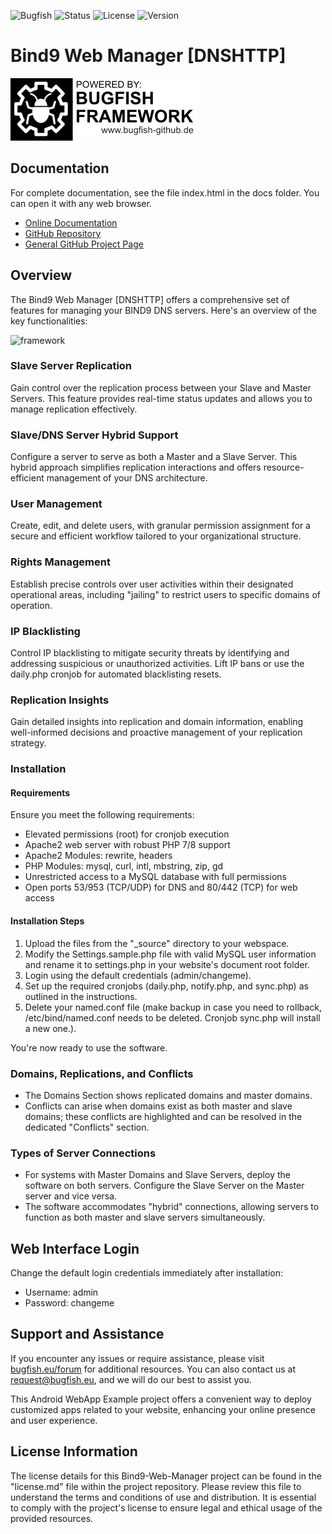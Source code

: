 ![Bugfish](https://img.shields.io/badge/Bugfish-Software-orange)
![Status](https://img.shields.io/badge/Status-Finished-green)
![License](https://img.shields.io/badge/License-GPLv3-black)
![Version](https://img.shields.io/badge/Version-3.7.3-white)

# Bind9 Web Manager [DNSHTTP]

![framework](./_images/bugfish-framework-banner.jpg)

## Documentation

For complete documentation, see the file index.html in the docs folder. You can open it with any web browser.

- [Online Documentation](https://bugfishtm.github.io/Bind9-Web-Manager/)
- [GitHub Repository](https://github.com/bugfishtm/Bind9-Web-Manager)
- [General GitHub Project Page](https://bugfishtm.github.io)

## Overview

The Bind9 Web Manager [DNSHTTP] offers a comprehensive set of features for managing your BIND9 DNS servers. Here's an overview of the key functionalities:

![framework](./_images/domains.png)

### Slave Server Replication

Gain control over the replication process between your Slave and Master Servers. This feature provides real-time status updates and allows you to manage replication effectively.

### Slave/DNS Server Hybrid Support

Configure a server to serve as both a Master and a Slave Server. This hybrid approach simplifies replication interactions and offers resource-efficient management of your DNS architecture.

### User Management

Create, edit, and delete users, with granular permission assignment for a secure and efficient workflow tailored to your organizational structure.

### Rights Management

Establish precise controls over user activities within their designated operational areas, including "jailing" to restrict users to specific domains of operation.

### IP Blacklisting

Control IP blacklisting to mitigate security threats by identifying and addressing suspicious or unauthorized activities. Lift IP bans or use the daily.php cronjob for automated blacklisting resets.

### Replication Insights

Gain detailed insights into replication and domain information, enabling well-informed decisions and proactive management of your replication strategy.

### Installation

#### Requirements

Ensure you meet the following requirements:

- Elevated permissions (root) for cronjob execution
- Apache2 web server with robust PHP 7/8 support
- Apache2 Modules: rewrite, headers
- PHP Modules: mysql, curl, intl, mbstring, zip, gd
- Unrestricted access to a MySQL database with full permissions
- Open ports 53/953 (TCP/UDP) for DNS and 80/442 (TCP) for web access

#### Installation Steps

1. Upload the files from the "_source" directory to your webspace.
2. Modify the Settings.sample.php file with valid MySQL user information and rename it to settings.php in your website's document root folder.
3. Login using the default credentials (admin/changeme).
4. Set up the required cronjobs (daily.php, notify.php, and sync.php) as outlined in the instructions.
5. Delete your named.conf file (make backup in case you need to rollback, /etc/bind/named.conf needs to be deleted. Cronjob sync.php will install a new one.).

You're now ready to use the software.

### Domains, Replications, and Conflicts

- The Domains Section shows replicated domains and master domains.
- Conflicts can arise when domains exist as both master and slave domains; these conflicts are highlighted and can be resolved in the dedicated "Conflicts" section.

### Types of Server Connections

- For systems with Master Domains and Slave Servers, deploy the software on both servers. Configure the Slave Server on the Master server and vice versa.
- The software accommodates "hybrid" connections, allowing servers to function as both master and slave servers simultaneously.

## Web Interface Login

Change the default login credentials immediately after installation:

- Username: admin
- Password: changeme

## Support and Assistance

If you encounter any issues or require assistance, please visit [bugfish.eu/forum](https://www.bugfish.eu/forum) for additional resources. You can also contact us at [request@bugfish.eu](mailto:request@bugfish.eu), and we will do our best to assist you.

This Android WebApp Example project offers a convenient way to deploy customized apps related to your website, enhancing your online presence and user experience.

## License Information

The license details for this Bind9-Web-Manager project can be found in the "license.md" file within the project repository. Please review this file to understand the terms and conditions of use and distribution. It is essential to comply with the project's license to ensure legal and ethical usage of the provided resources.
